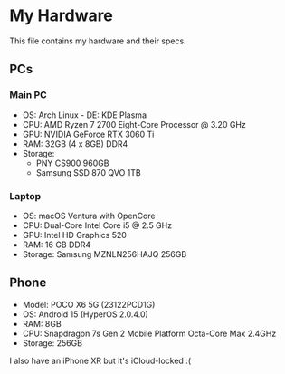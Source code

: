 # My Hardware

This file contains my hardware and their specs.

## PCs

### Main PC

- OS: Arch Linux - DE: KDE Plasma
- CPU: AMD Ryzen 7 2700 Eight-Core Processor @ 3.20 GHz
- GPU: NVIDIA GeForce RTX 3060 Ti
- RAM: 32GB (4 x 8GB) DDR4
- Storage:
  - PNY CS900 960GB
  - Samsung SSD 870 QVO 1TB

### Laptop

- OS: macOS Ventura with OpenCore
- CPU: Dual-Core Intel Core i5 @ 2.5 GHz
- GPU: Intel HD Graphics 520
- RAM: 16 GB DDR4
- Storage: Samsung MZNLN256HAJQ 256GB

## Phone

- Model: POCO X6 5G (23122PCD1G)
- OS: Android 15 (HyperOS 2.0.4.0)
- RAM: 8GB
- CPU: Snapdragon 7s Gen 2 Mobile Platform Octa-Core Max 2.4GHz
- Storage: 256GB

I also have an iPhone XR but it's iCloud-locked :(
